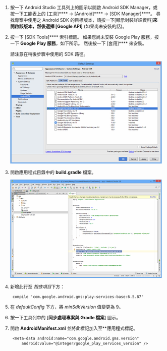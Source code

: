 1. 按一下 Android Studio 工具列上的圖示以開啟 Android SDK Manager，或按一下工能表上的 [工具]**** -> [Android]**** -> [SDK Manager]****。 尋找專案中使用之 Android SDK 的目標版本，請按一下[顯示封裝詳細資料]****來開啟該版本，然後選擇 [Google API]**** (如果尚未安裝的話)。

2. 按一下 [SDK Tools]**** 索引標籤。 如果您尚未安裝 Google Play 服務，按一下 **Google Play 服務**，如下所示。 然後按一下 [套用]**** 來安裝。

    請注意在稍後步驟中使用的 SDK 路徑。

    ![](./media/notification-hubs-android-studio-add-google-play-services/notification-hubs-android-studio-sdk-manager.png)

3. 開啟應用程式目錄中的 **build.gradle** 檔案。

    ![](./media/notification-hubs-android-studio-add-google-play-services/notification-hubs-android-studio-add-google-play-dependency.png)

4. 新增此行至 *相依項目*下方：

        compile 'com.google.android.gms:play-services-base:6.5.87'

5. 在 *defaultConfig* 下方，將 *minSdkVersion* 值變更為 9。

6. 按一下工具列中的 [**同步處理專案與 Gradle 檔案**] 圖示。

7. 開啟 **AndroidManifest.xml** 並將此標記加入至**應用程式標記。

        <meta-data android:name="com.google.android.gms.version"
            android:value="@integer/google_play_services_version" />











